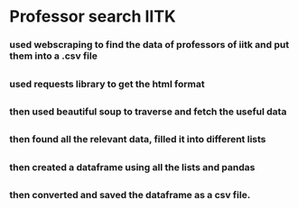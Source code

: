 # Professor search IITK

### used webscraping to find the data of professors of iitk and put them into a .csv file
##
 ### used requests library to get the html format
 ##
 ### then used beautiful soup to traverse and fetch the useful data
 ##
 ### then found all the relevant data, filled it into different lists 
 ##
 ### then created a dataframe using all the lists and pandas
 ##
 ### then converted and saved the dataframe as a csv file.